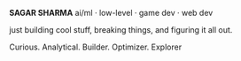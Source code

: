 **SAGAR SHARMA**
ai/ml · low-level · game dev · web dev

just building cool stuff, breaking things, and figuring it all out.

Curious. Analytical. Builder. Optimizer. Explorer